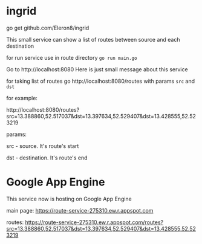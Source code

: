 # ingrid

go get github.com/Eleron8/ingrid

This small service can show a list of routes between source and each destination

for run service use in route directory `go run main.go` 

Go to http://localhost:8080 
Here is just small message about this service

for taking list of routes go http://localhost:8080/routes with params `src` and `dst`

for example:

http://localhost:8080/routes?src=13.388860,52.517037&dst=13.397634,52.529407&dst=13.428555,52.523219

params:

src - source. It's route's start

dst - destination. It's route's end

# Google App Engine

This service now is hosting on Google App Engine

main page: https://route-service-275310.ew.r.appspot.com

routes: https://route-service-275310.ew.r.appspot.com/routes?src=13.388860,52.517037&dst=13.397634,52.529407&dst=13.428555,52.523219


